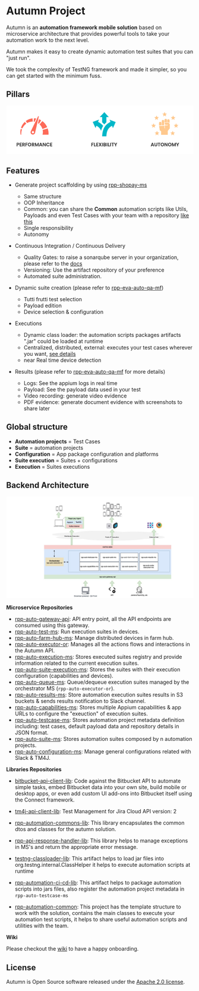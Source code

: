 Autumn Project
================

Autumn is an **automation framework mobile solution** based on microservice architecture that provides powerful tools to take your automation work to the next level.  

Autumn makes it easy to create dynamic automation test suites that you can "just run".

We took the complexity of TestNG framework and made it simpler, so you can get started with the minimum fuss.  



Pillars
--
![Pillars](./docs/pillars.jpg?raw=true "Automation Pillars")





Features
--

- Generate project scaffolding by using [rpp-shopay-ms](http://rpp-shopay-ms.github.com) 
    - Same structure
    - OOP Inheritance
    - Common: you can share the **Common** automation scripts like Utils, Payloads and even Test Cases with your team with a repository [like this](http://link.to.rpp-automation-common)  
    - Single responsibility
    - Autonomy

- Continuous Integration / Continuous Delivery  
    - Quality Gates: to raise a sonarqube server in your organization, please refer to the [docs](https://docs.sonarqube.org/latest/setup/overview/)  
    - Versioning: Use the artifact repository of your preference
    - Automated suite administration.
    
- Dynamic suite creation (please refer to [rpp-eva-auto-qa-mf](http://link.to.eva.autoqa.com))
    - Tutti frutti test selection
    - Payload edition
    - Device selection & configuration

- Executions
    - Dynamic class loader: the automation scripts packages artifacts ".jar" could be loaded at runtime  
    - Centralized, distributed, external: executes your test cases wherever you want, [see details](http:details.about.execution-types.com) 
    - near Real time device detection
    
- Results (please refer to [rpp-eva-auto-qa-mf](http://link.to.eva.autoqa.com/results) for more details)
    - Logs: See the appium logs in real time 
    - Payload: See the payload data used in your test
    - Video recording: generate video evidence
    - PDF evidence: generate document evidence with screenshots to share later 
    

Global structure
--

- **Automation projects** = Test Cases
- **Suite** = automation projects
- **Configuration** = App package configuration and platforms
- **Suite execution** = Suites + configurations
- **Execution** = Suites executions


Backend Architecture
--
![Backend](./docs/backend.jpg?raw=true "Automation Pillars")


**Microservice Repositories**


- [rpp-auto-gateway-api](https://github.com/rappiinc/rpp-auto-gateway-api]): API entry point, all the API endpoints are consumed using this gateway. 
- [rpp-auto-test-ms](https://github.com/rappiinc/rpp-auto-test-ms): Run execution suites in devices.
- [rpp-auto-farm-hub-ms](https://github.com/rappiinc/rpp-auto-farm-hub-ms): Manage distributed devices in farm hub. 
- [rpp-auto-executor-or](https://github.com/rappiinc/rpp-auto-executor-or): Manages all the actions flows and interactions in the Autumn API.
- [rpp-auto-execution-ms](https://github.com/rappiinc/rpp-auto-execution-ms): Stores executed suites registry and provide information related to the current execution suites.
- [rpp-auto-suite-execution-ms](https://github.com/rappiinc/rpp-auto-suite-execution-ms): Stores the suites with their execution configuration (capabilities and devices). 
- [rpp-auto-queue-ms](https://github.com/rappiinc/rpp-auto-queue-ms): Queue/dequeue execution suites managed by the orchestrator MS (`rpp-auto-executor-or`).
- [rpp-auto-results-ms](https://github.com/rappiinc/rpp-auto-results-ms): Store automation execution suites results in S3 buckets & sends results notification to Slack channel.
- [rpp-auto-capabilities-ms](https://github.com/rappiinc/rpp-auto-capabilities-ms): Stores multiple Appium capabilities  & app URLs to configure the "exeuction" of execution suites.
- [rpp-auto-testcase-ms](https://github.com/rappiinc/rpp-auto-testcase-ms): Stores automation project metadata definition including: test cases, default payload data and repository details in JSON format.
- [rpp-auto-suite-ms](https://github.com/rappiinc/rpp-auto-suite-ms): Stores automation suites composed by n automation projects.
- [rpp-auto-configuration-ms](https://github.com/rappiinc/rpp-auto-configuration-ms): Manage general configurations related with Slack & TM4J.



**Libraries Repositories**


- [bitbucket-api-client-lib](https://github.com/rappiinc/bitbucket-api-client-lib): Code against the Bitbucket API to automate simple tasks, embed Bitbucket data into your own site, build mobile or desktop apps, or even add custom UI add-ons into Bitbucket itself using the Connect framework.
- [tm4j-api-client-lib](https://github.com/rappiinc/tm4j-api-client-lib): Test Management for Jira Cloud API  version: 2
- [rpp-automation-commons-lib](https://github.com/rappiinc/rpp-automation-commons-lib): This library encapsulates the common dtos and classes for the autumn solution.
- [rpp-api-response-handler-lib](https://github.com/rappiinc/rpp-api-response-handler-lib): This library helps to manage exceptions in MS's and return the appropriate error message.
- [testng-classloader-lib](https://github.com/rappiinc/testng-classloader-lib): This artifact helps to load jar files into org.testng.internal.ClassHelper it helps to execute automation scripts at runtime

- [rpp-automation-ci-cd-lib](https://github.com/rappiinc/rpp-automation-ci-cd-lib): This artifact helps to package automation scripts into jars files, also register the automation project metadata in `rpp-auto-testcase-ms`
- [rpp-automation-common](https://github.com/rappiinc/rpp-automation-common): This project has the template structure to work with the solution, contains the main classes to execute  your automation test scripts, it helps to share useful automation scripts and utilities with the team.


**Wiki**

Please checkout the [wiki](https://github.com/autumn-develop/autumn/wiki) to have a happy onboarding.

## License

Autumn is Open Source software released under the [Apache 2.0 license](https://www.apache.org/licenses/LICENSE-2.0).


